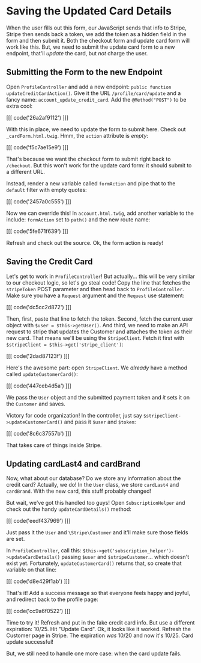 # Saving the Updated Card Details

When the user fills out this form, our JavaScript sends that info to Stripe, Stripe
then sends back a token, we add the token as a hidden field in the form and then
submit it. Both the checkout form and update card form will work like this.  But,
we need to submit the update card form to a new endpoint, that'll *update* the card,
but *not* charge the user.

## Submitting the Form to the new Endpoint

Open `ProfileController` and add a new endpoint: `public function updateCreditCardAction()`.
Give it the URL `/profile/card/update` and a fancy name: `account_update_credit_card`.
Add the `@Method("POST")` to be extra cool:

[[[ code('26a2af9112') ]]]

With this in place, we need to update the form to submit here. Check out `_cardForm.html.twig`.
Hmm, the `action` attribute is *empty*:

[[[ code('f5c7ae15e9') ]]]

That's because we want the checkout form to submit right back to `/checkout`. But this won't
work for the update card form: it should submit to a different URL.

Instead, render a new variable called `formAction` and pipe that to the `default`
filter with empty quotes:

[[[ code('2457a0c555') ]]]

Now we can override this! In `account.html.twig`, add another variable to the include: `formAction`
set to `path()` and the new route name:

[[[ code('5fe671f639') ]]]

Refresh and check out the source. Ok, the form action is ready!

## Saving the Credit Card

Let's get to work in `ProfileController`! But actually... this will be very similar
to our checkout logic, so let's go steal code! Copy the line that fetches the
`stripeToken` POST parameter and then head back to `ProfileController`. Make
sure you have a `Request` argument and the `Request` use statement:

[[[ code('dc5cc2d872') ]]]

Then, first, paste that line to fetch the token. Second, fetch the current user
object with `$user = $this->getUser()`. And third, we need to make an API request
to stripe that updates the Customer and attaches the token as their new card.
That means we'll be using the `StripeClient`. Fetch it first with
`$stripeClient = $this->get('stripe_client')`:

[[[ code('2dad87123f') ]]]

Here's the awesome part: open `StripeClient`. We *already* have a method called
`updateCustomerCard()`:

[[[ code('447ceb4d5a') ]]]

We pass the `User` object and the submitted payment token and *it* sets it on
the `Customer` and saves.

Victory for code organization! In the controller, just say `$stripeClient->updateCustomerCard()`
and pass it `$user` and `$token`:

[[[ code('8c6c37557b') ]]]

That takes care of things inside Stripe.

## Updating cardLast4 and cardBrand

Now, what about our database? Do we store any information about the credit card?
Actually, we do! In the `User` class, we store `cardLast4` and `cardBrand`. With
the new card, this stuff probably changed!

But wait, we've got this handled too guys! Open `SubscriptionHelper` and check out
the handy `updateCardDetails()` method:

[[[ code('eedf437969') ]]]

Just pass it the `User` and `\Stripe\Customer` and it'll make sure those fields are set.

In `ProfileController`, call this: `$this->get('subscription_helper')->updateCardDetails()`
passing `$user` and `$stripeCustomer`... which doesn't exist yet. Fortunately,
`updateCustomerCard()` returns that, so create that variable on that line:

[[[ code('d8e429f1ab') ]]]

That's it! Add a success message so that everyone feels happy and joyful, and redirect
back to the profile page:

[[[ code('cc9a6f0522') ]]]

Time to try it! Refresh and put in the fake credit card info. But use a different
expiration: 10/25. Hit "Update Card". Ok, it looks like it worked. Refresh the
Customer page in Stripe. The expiration *was* 10/20 and now it's 10/25. Card update
successful!

But, we still need to handle one more case: when the card update fails.
